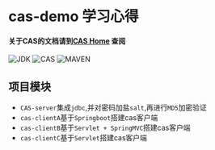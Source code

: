 # cas-demo 学习心得
#### 关于CAS的文档请到[CAS Home](https://apereo.github.io/cas/5.3.x/index.html) 查阅
![JDK](https://img.shields.io/badge/JDK-1.8%2B-green.svg) ![CAS](https://img.shields.io/badge/CAS-5.3-green.svg) ![MAVEN](https://img.shields.io/badge/MAVEN-3.2.2-green.svg)

## 项目模块
- `CAS-server`集成`jdbc`,并对密码加盐`salt`,再进行`MD5`加密验证
- `cas-clientA`基于`Springboot`搭建cas客户端
- `cas-clientB`基于`Servlet + SpringMVC`搭建cas客户端
- `cas-clientC`基于`Servlet`搭建cas客户端